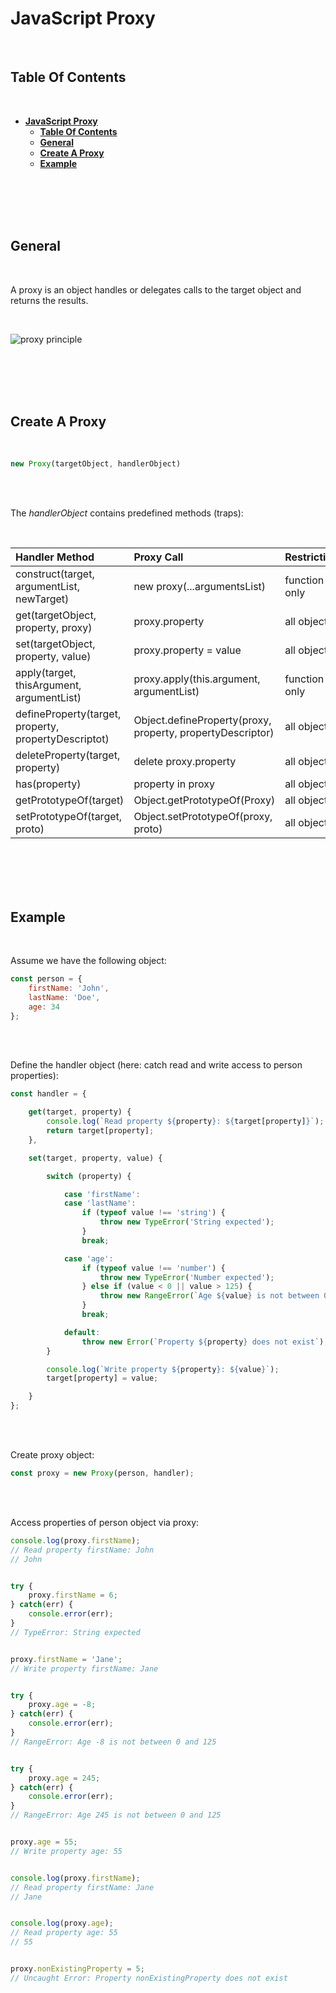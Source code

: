 # **JavaScript Proxy**
<br>

## **Table Of Contents**
<br>

- [**JavaScript Proxy**](#javascript-proxy)
  - [**Table Of Contents**](#table-of-contents)
  - [**General**](#general)
  - [**Create A Proxy**](#create-a-proxy)
  - [**Example**](#example)

<br>
<br>
<br>
<br>

## **General**
<br>

A proxy is an object handles or delegates calls to the target object and returns the results.

<br>

![proxy principle](./pictures/proxy.png)

<br>
<br>
<br>
<br>

## **Create A Proxy**
<br>

```javascript
new Proxy(targetObject, handlerObject)
```

<br>
<br>

The _handlerObject_ contains predefined methods (traps):

<br>

|Handler Method                                         |Proxy Call                                                 |Restriction
|:------------------------------------------------------|:----------------------------------------------------------|:----------
|construct(target, argumentList, newTarget)             |new proxy(...argumentsList)                                |function only
|get(targetObject, property, proxy)                     |proxy.property                                             |all objects
|set(targetObject, property, value)                     |proxy.property = value                                     |all objects
|apply(target, thisArgument, argumentList)              |proxy.apply(this.argument, argumentList)                   |function only
|defineProperty(target, property, propertyDescriptot)   |Object.defineProperty(proxy, property, propertyDescriptor) |all objects
|deleteProperty(target, property)                       |delete proxy.property                                      |all objects
|has(property)                                          |property in proxy                                          |all objects
|getPrototypeOf(target)                                 |Object.getPrototypeOf(Proxy)                               |all objects
|setPrototypeOf(target, proto)                          |Object.setPrototypeOf(proxy, proto)                        |all objects

<br>
<br>
<br>
<br>

## **Example**
<br>

Assume we have the following object:

```javascript
const person = {
    firstName: 'John',
    lastName: 'Doe',
    age: 34
};
```

<br>
<br>

Define the handler object (here: catch read and write access to person properties):

```javascript
const handler = {

    get(target, property) {
        console.log(`Read property ${property}: ${target[property]}`);
        return target[property];
    },

    set(target, property, value) {

        switch (property) {

            case 'firstName':
            case 'lastName':
                if (typeof value !== 'string') {
                    throw new TypeError('String expected');
                }
                break;

            case 'age':
                if (typeof value !== 'number') {
                    throw new TypeError('Number expected');
                } else if (value < 0 || value > 125) {
                    throw new RangeError(`Age ${value} is not between 0 and 125`);
                }
                break;

            default:
                throw new Error(`Property ${property} does not exist`);
        }

        console.log(`Write property ${property}: ${value}`);
        target[property] = value;

    }
};
```

<br>
<br>

Create proxy object:

```javascript
const proxy = new Proxy(person, handler);
```

<br>
<br>

Access properties of person object via proxy:

```javascript
console.log(proxy.firstName);
// Read property firstName: John
// John


try {
    proxy.firstName = 6;
} catch(err) {
    console.error(err);
}
// TypeError: String expected


proxy.firstName = 'Jane';
// Write property firstName: Jane  


try {
    proxy.age = -8;
} catch(err) {
    console.error(err);
}
// RangeError: Age -8 is not between 0 and 125


try {
    proxy.age = 245;
} catch(err) {
    console.error(err);
}
// RangeError: Age 245 is not between 0 and 125


proxy.age = 55;
// Write property age: 55


console.log(proxy.firstName);
// Read property firstName: Jane
// Jane


console.log(proxy.age);
// Read property age: 55
// 55


proxy.nonExistingProperty = 5;
// Uncaught Error: Property nonExistingProperty does not exist
```